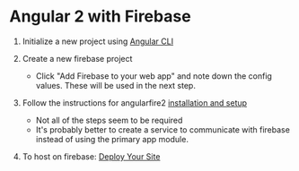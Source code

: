 # Angular 2 with Firebase

1. Initialize a new project using [Angular CLI](https://cli.angular.io/)

1. Create a new firebase project
    - Click "Add Firebase to your web app" and note down the config values. These will be used in the next step.

1. Follow the instructions for angularfire2 [installation and setup](https://github.com/angular/angularfire2/blob/master/docs/install-and-setup.md)
    - Not all of the steps seem to be required
    - It's probably better to create a service to communicate with firebase instead of using the primary app module.

1. To host on firebase: [Deploy Your Site](https://firebase.google.com/docs/hosting/deploying)
